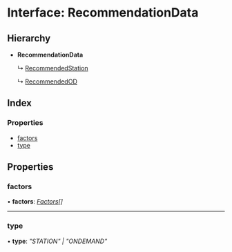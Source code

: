 # Interface: RecommendationData

## Hierarchy

-   **RecommendationData**

    ↳ [RecommendedStation](recommendedstation.md)

    ↳ [RecommendedOD](recommendedod.md)

## Index

### Properties

-   [factors](recommendationdata.md#factors)
-   [type](recommendationdata.md#type)

## Properties

### factors

• **factors**: _[Factors](../globals.md#factors)[]_

---

### type

• **type**: _"STATION" | "ONDEMAND"_
